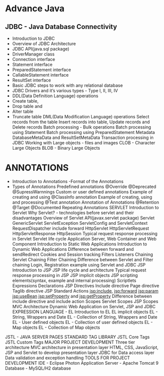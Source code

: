 # Advance Java
## JDBC - Java Database Connectivity
- Introduction to JDBC
- Overview of JDBC Architecture
- JDBC API(java.sql package)
- DriverManager class
- Connection interface
- Statement interface
- PreparedStatement interface
- CallableStatement interface
- ResultSet interface
- Basic JDBC steps to work with any relational database
- JDBC Drivers and it’s various types - Type I, II, III, IV
- DDL(Data Definition Language) operations
- Create table,
- Drop table and
- Alter table
- Truncate table
DML(Data Modification Language) operations
Select records from the table
Insert records into table,
Update records and
Delete records
Batch processing - Bulk operations
Batch processing using Statement
Batch processing using PreparedStatement
Metadata
DatabaseMetaData and
ResultSetMetaData
Transaction processing in JDBC
Working with Large objects - files and images
CLOB - Character Large Objects
BLOB - Binary Large Objects
# ANNOTATIONS
- Introduction to Annotations
-Format of the Annotations
- Types of Annotations
Predefined annotations
@Override
@Deprecated
@SupressWarnnings
Custom or user defined annotations
Example of creating and using @ClassInfo annotation
Example of creating, using and processing @Test annotation
Annotation of Annotations
@Retention
@Target
@Documented
Repeating Annotations
SERVLET
Introduction to Servlet
Why Servlet? - technologies before servlet and their disadvantages
Overview of Servlet API(javax.servlet package)
Servlet
GenericServlet
ServletException
ServletConfig and ServletContext
RequestDispatcher
include 
forward
HttpServlet
HttpServletRequest
HttpServletResponse
HttpSession
Typical request response processing in Servlet
Servlet life cycle
Application Server, Web Container and Web Component
Introduction to Static Web Applications
Introduction to Dynamic Web Applications
Difference between forward and sendRedirect
Cookies and Session tracking
Filters
Listeners
Chaining
Servlet Chaining
Filter Chaining
Difference between Servlet and Filter chaining
Login, Registration example using Servlet and JDBC
JSP
Introduction to JSP
JSP life cycle and architecture
Typical request response processing in JSP
JSP implicit objects
JSP scripting elements(syntax, example and internal processing)
Scriptlets
Expressions
Declarations
JSP Directives
Include directive
Page directive
Taglib directive
JSP Standard Actions
<jsp:include>,
<jsp:forward>
<jsp:param>
<jsp:useBean>
<jsp:setProperty> and <jsp:getProperty>
Difference between include directive and include action
Scopes
Servlet Scopes
JSP Scopes
MVC Architecture
Dynamic Web Application on Servlet, JSP and JDBC
EXPRESSION LANGUAGE - EL
Introduction to EL
EL implicit objects
EL - String, Wrappers and Date
EL - Collection of String, Wrappers and Date
EL - User defined objects
EL - Collection of user defined objects
EL - Map objects
EL - Collection of Map objects

JSTL - JAVA SERVER PAGES STANDARD TAG LIBRARY
JSTL Core Tags
JSTL Custom Tags
MAJOR PROJECT DEVELOPMENT
Three tier architecture
MVC architecture in presentation layer
HTML, CSS, JavaScript, JSP and Servlet to develop presentation layer
JDBC for Data access layer
Data validation and exception handling
TOOLS FOR PROJECT DEVELOPMENT
IDE - Eclipse Photon
Application Server - Apache Tomcat 9
Database - MySQL/H2 database

